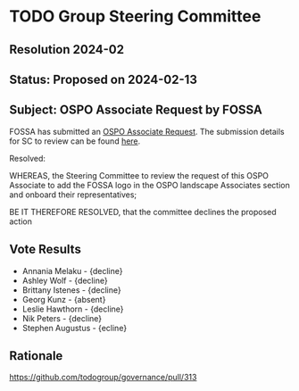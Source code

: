 # TODO Group Steering Committee

## Resolution 2024-02

## Status: Proposed on 2024-02-13

## Subject: OSPO Associate Request by FOSSA

FOSSA has submitted an [OSPO Associate Request](https://todogroup.org/about/associates/). The submission details for SC to review can be found [here](https://github.com/todogroup/ospolandscape/issues/194).

Resolved:

WHEREAS, the Steering Committee to review the request of this OSPO Associate to add the FOSSA logo in the OSPO landscape Associates section and onboard their representatives;

BE IT THEREFORE RESOLVED, that the committee declines the proposed action

## Vote Results

- Annania Melaku - {decline}
- Ashley Wolf - {decline}
- Brittany Istenes - {decline}
- Georg Kunz - {absent}
- Leslie Hawthorn - {decline}
- Nik Peters - {decline}
- Stephen Augustus - {ecline}

## Rationale

https://github.com/todogroup/governance/pull/313